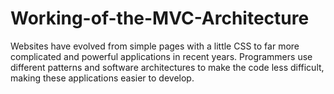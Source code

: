 # Working-of-the-MVC-Architecture
Websites have evolved from simple pages with a little CSS to far more complicated and powerful applications in recent years.  Programmers use different patterns and software architectures to make the code less difficult, making these applications easier to develop.
